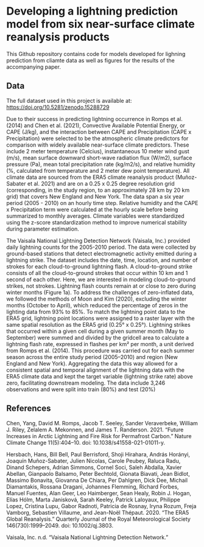 # Developing a lightning prediction model from six near-surface climate reanalysis products 

This Github repository contains code for models developed for lighning prediction from cliamte data as well as figures for the results of the accompanying paper.  

## Data

The full dataset used in this project is available at: https://doi.org/10.5281/zenodo.15288729

Due to their success in predicting lightning occurrence in Romps et al. (2014) and Chen et al. (2021), Convective Available Potential Energy, or CAPE (J/kg), and the interaction between CAPE and Precipitation (CAPE x Precipitation) were selected to be the atmospheric climate predictors for comparison with widely available near-surface climate predictors. These include 2 meter temperature (Celcius), instantaneous 10 meter wind gust (m/s), mean surface downward short-wave radiation flux (W/m2), surface pressure (Pa), mean total precipitation rate (kg/m2/s), and relative humidity (%, calculated from temperature and 2 meter dew point temperature). All climate data are sourced from the ERA5 climate reanalysis product (Muñoz-Sabater et al. 2021) and are on a 0.25 x 0.25 degree resolution grid (corresponding, in the study region, to an approximately 28 km by 20 km grid) that covers New England and New York. The data span a six year period (2005 - 2010) on an hourly time step. Relative humidity and the CAPE x Precipitation term were calculated at the hourly scale before being summarized to monthly averages. Climate variables were standardized using the z-score standardization method to improve numerical stability during parameter estimation.

The Vaisala National Lightning Detection Network (Vaisala, Inc.) provided daily lightning counts for the 2005-2010 period. The data were collected by ground-based stations that detect electromagnetic activity emitted during a lightning strike. The dataset includes the date, time, location, and number of strokes for each cloud-to-ground lightning flash. A cloud-to-ground strike consists of all the cloud-to-ground strokes that occur within 10 km and 1 second of each other. Here, we are interested in modeling cloud-to-ground strikes, not strokes. Lightning flash counts remain at or close to zero during winter months (Figure 1a). To address the challenges of zero-inflated data, we followed the methods of Moon and Kim (2020), excluding the winter months (October to April), which reduced the percentage of zeros in the lighting data from 93% to 85%. To match the lightning point data to the ERA5 grid, lightning point locations were assigned to a raster layer with the same spatial resolution as the ERA5 grid (0.25° x 0.25°). Lightning strikes that occurred within a given cell during a given summer month (May to September) were summed and divided by the gridcell area to calculate a lightning flash rate, expressed in flashes per km² per month, a unit derived from Romps et al. (2014). This procedure was carried out for each summer season across the entire study period (2005–2010) and region (New England and New York). Aggregating the data this way allowed for a consistent spatial and temporal alignment of the lightning data with the ERA5 climate data and kept the target variable (lightning strike rate) above zero, facilitating downstream modeling. The data include 3,246 observations and were split into train (80%) and test (20%) 

## References

Chen, Yang, David M. Romps, Jacob T. Seeley, Sander Veraverbeke, William J. Riley, Zelalem A. Mekonnen, and James T. Randerson. 2021. “Future Increases in Arctic Lightning and Fire Risk for Permafrost Carbon.” Nature Climate Change 11(5):404–10. doi: 10.1038/s41558-021-01011-y.

Hersbach, Hans, Bill Bell, Paul Berrisford, Shoji Hirahara, András Horányi, Joaquín Muñoz-Sabater, Julien Nicolas, Carole Peubey, Raluca Radu, Dinand Schepers, Adrian Simmons, Cornel Soci, Saleh Abdalla, Xavier Abellan, Gianpaolo Balsamo, Peter Bechtold, Gionata Biavati, Jean Bidlot, Massimo Bonavita, Giovanna De Chiara, Per Dahlgren, Dick Dee, Michail Diamantakis, Rossana Dragani, Johannes Flemming, Richard Forbes, Manuel Fuentes, Alan Geer, Leo Haimberger, Sean Healy, Robin J. Hogan, Elías Hólm, Marta Janisková, Sarah Keeley, Patrick Laloyaux, Philippe Lopez, Cristina Lupu, Gabor Radnoti, Patricia de Rosnay, Iryna Rozum, Freja Vamborg, Sebastien Villaume, and Jean-Noël Thépaut. 2020. “The ERA5 Global Reanalysis.” Quarterly Journal of the Royal Meteorological Society 146(730):1999–2049. doi: 10.1002/qj.3803.

Vaisala, Inc. n.d. “Vaisala National Lightning Detection Network.”

